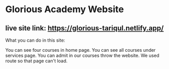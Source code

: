 # Glorious Academy Website
## live site link: https://glorious-tariqul.netlify.app/

What you can do in this site:

You can see four courses in home page.
You can see all courses under services page.
You can admit in our courses throw the website.
We used route so that page can't load.